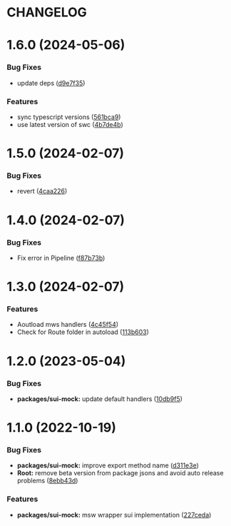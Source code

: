 # CHANGELOG

# 1.6.0 (2024-05-06)


### Bug Fixes

* update deps ([d9e7f35](https://github.com/SUI-Components/sui/commit/d9e7f35d6fd0058912113b89bed042f3019ea645))


### Features

* sync typescript versions ([561bca9](https://github.com/SUI-Components/sui/commit/561bca9df69c96d5a8f6ac3e0b46c73acc5149f7))
* use latest version of swc ([4b7de4b](https://github.com/SUI-Components/sui/commit/4b7de4b8197644181994db0c3e84f59d1956fbcb))



# 1.5.0 (2024-02-07)


### Bug Fixes

* revert ([4caa226](https://github.com/SUI-Components/sui/commit/4caa226fccc1dbfaf0a0d18f23281435eab6e1b6))



# 1.4.0 (2024-02-07)


### Bug Fixes

* Fix error in Pipeline ([f87b73b](https://github.com/SUI-Components/sui/commit/f87b73b21284c3c470143912fc85f181b66e9038))



# 1.3.0 (2024-02-07)


### Features

* Aoutload mws handlers ([4c45f54](https://github.com/SUI-Components/sui/commit/4c45f54d4c9a7516a18dd3bddc0d521bb0cb2bb3))
* Check for Route folder in autoload ([113b603](https://github.com/SUI-Components/sui/commit/113b6039ae243200560b392b884ac6000c63d710))



# 1.2.0 (2023-05-04)


### Bug Fixes

* **packages/sui-mock:** update default handlers ([10db9f5](https://github.com/SUI-Components/sui/commit/10db9f585326a1d2622233ec6811735285fb8448))



# 1.1.0 (2022-10-19)


### Bug Fixes

* **packages/sui-mock:** improve export method name ([d311e3e](https://github.com/SUI-Components/sui/commit/d311e3e5bcc529367feee1c6ecd07a3a060d7dc3))
* **Root:** remove beta version from package jsons and avoid auto release problems ([8ebb43d](https://github.com/SUI-Components/sui/commit/8ebb43d641099e4ea182dfba0bc997e66af3cac9))


### Features

* **packages/sui-mock:** msw wrapper sui implementation ([227ceda](https://github.com/SUI-Components/sui/commit/227ceda2e248aff990c7170a536d86f8c80243fe))
